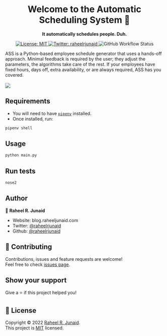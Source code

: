<h1 align="center">Welcome to the Automatic Scheduling System 📆</h1>
<p align="center"><strong>It automatically schedules people. Duh.</strong></p>
<p align="center">
  <a href="https://choosealicense.com/licenses/mit/" target="_blank">
    <img alt="License: MIT" src="https://img.shields.io/badge/License-MIT-yellow.svg" />
  </a>
  <a href="https://twitter.com/raheelrjunaid" target="_blank">
    <img alt="Twitter: raheelrjunaid" src="https://img.shields.io/twitter/follow/raheelrjunaid.svg?style=social" />
  </a>
  <img alt="GitHub Workflow Status" src="https://img.shields.io/github/workflow/status/raheelrjunaid/automatic-scheduling-system/v1.0%20-%20CLI%20Tests">
</p>
ASS is a Python-based employee schedule generator that uses a hands-off approach. Minimal feedback is required by the user; they adjust the parameters, the algorithms take care of the rest. If your employees have fixed hours, days off, extra availability, or are always required, ASS has you covered.
<br><br>
<img src="https://user-images.githubusercontent.com/60077374/148492381-b34a8cd8-d987-43c4-971b-8babe1e3c49d.png">

## Requirements
- You will need to have [`pipenv`](https://pypi.org/project/pipenv/) installed.
- Once installed, run:
```sh
pipenv shell
```

## Usage

```sh
python main.py
```

## Run tests

```sh
nose2
```

## Author

👤 **Raheel R. Junaid**

* Website: blog.raheeljunaid.com
* Twitter: [@raheelrjunaid](https://twitter.com/raheelrjunaid)
* Github: [@raheelrjunaid](https://github.com/raheelrjunaid)

## 🤝 Contributing

Contributions, issues and feature requests are welcome!<br />Feel free to check [issues page](https://github.com/raheelrjunaid/automatic-scheduling-system/issues). 

## Show your support

Give a ⭐️ if this project helped you!

## 📝 License

Copyright © 2022 [Raheel R. Junaid](https://github.com/raheelrjunaid).<br />
This project is [MIT](https://choosealicense.com/licenses/mit/) licensed.
